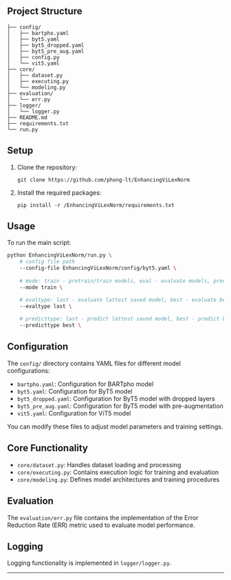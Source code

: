 

## Project Structure
```
├── config/
│   ├── bartpho.yaml
│   ├── byt5.yaml
│   ├── byt5_dropped.yaml
│   ├── byt5_pre_aug.yaml
│   ├── config.py
│   └── vit5.yaml
├── core/
│   ├── dataset.py
│   ├── executing.py
│   └── modeling.py
├── evaluation/
│   └── err.py
├── logger/
│   └── logger.py
├── README.md
├── requirements.txt
└── run.py
```

## Setup

1. Clone the repository:
    ```
    git clone https://github.com/phong-lt/EnhancingViLexNorm
    ```
2. Install the required packages:
    ```
    pip install -r /EnhancingViLexNorm/requirements.txt
    ```

## Usage

To run the main script:
```bash
python EnhancingViLexNorm/run.py \
	# config file path
	--config-file EnhancingViLexNorm/config/byt5.yaml \
 
	# mode: train - pretrain/train models, eval - evaluate models, predict - predict trained models
	--mode train \

	# evaltype: last - evaluate lattest saved model, best - evaluate best-err saved model 
	--evaltype last \
	
	# predicttype: last - predict lattest saved model, best - predict best-err saved model 
	--predicttype best \
```

## Configuration

The `config/` directory contains YAML files for different model configurations:
- `bartpho.yaml`: Configuration for BARTpho model
- `byt5.yaml`: Configuration for ByT5 model
- `byt5_dropped.yaml`: Configuration for ByT5 model with dropped layers
- `byt5_pre_aug.yaml`: Configuration for ByT5 model with pre-augmentation
- `vit5.yaml`: Configuration for ViT5 model

You can modify these files to adjust model parameters and training settings.

## Core Functionality

- `core/dataset.py`: Handles dataset loading and processing
- `core/executing.py`: Contains execution logic for training and evaluation
- `core/modeling.py`: Defines model architectures and training procedures

## Evaluation

The `evaluation/err.py` file contains the implementation of the Error Reduction Rate (ERR) metric used to evaluate model performance.

## Logging

Logging functionality is implemented in `logger/logger.py`.

---
